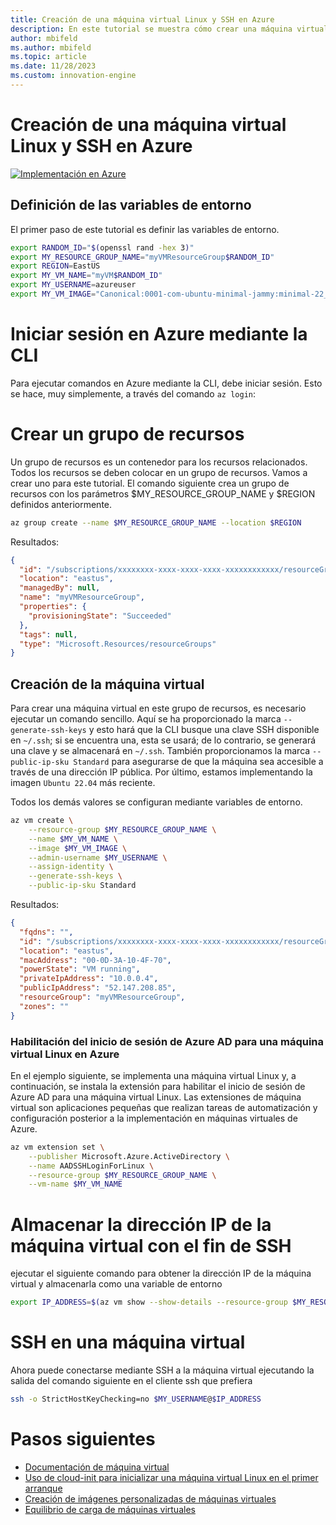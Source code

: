 ```yaml
---
title: Creación de una máquina virtual Linux y SSH en Azure
description: En este tutorial se muestra cómo crear una máquina virtual Linux y SSH en Azure.
author: mbifeld
ms.author: mbifeld
ms.topic: article
ms.date: 11/28/2023
ms.custom: innovation-engine
---
```


# Creación de una máquina virtual Linux y SSH en Azure

[![Implementación en Azure](https://aka.ms/deploytoazurebutton)](https://portal.azure.com/#view/Microsoft_Azure_CloudNative/SubscriptionSelectionPage.ReactView/tutorialKey/CreateLinuxVMAndSSH)


## Definición de las variables de entorno

El primer paso de este tutorial es definir las variables de entorno.

```bash
export RANDOM_ID="$(openssl rand -hex 3)"
export MY_RESOURCE_GROUP_NAME="myVMResourceGroup$RANDOM_ID"
export REGION=EastUS
export MY_VM_NAME="myVM$RANDOM_ID"
export MY_USERNAME=azureuser
export MY_VM_IMAGE="Canonical:0001-com-ubuntu-minimal-jammy:minimal-22_04-lts-gen2:latest"
```

# Iniciar sesión en Azure mediante la CLI

Para ejecutar comandos en Azure mediante la CLI, debe iniciar sesión. Esto se hace, muy simplemente, a través del comando `az login`:

# Crear un grupo de recursos

Un grupo de recursos es un contenedor para los recursos relacionados. Todos los recursos se deben colocar en un grupo de recursos. Vamos a crear uno para este tutorial. El comando siguiente crea un grupo de recursos con los parámetros $MY_RESOURCE_GROUP_NAME y $REGION definidos anteriormente.

```bash
az group create --name $MY_RESOURCE_GROUP_NAME --location $REGION
```

Resultados:

<!-- expected_similarity=0.3 -->
```json   
{
  "id": "/subscriptions/xxxxxxxx-xxxx-xxxx-xxxx-xxxxxxxxxxxx/resourceGroups/myVMResourceGroup",
  "location": "eastus",
  "managedBy": null,
  "name": "myVMResourceGroup",
  "properties": {
    "provisioningState": "Succeeded"
  },
  "tags": null,
  "type": "Microsoft.Resources/resourceGroups"
}
```

## Creación de la máquina virtual

Para crear una máquina virtual en este grupo de recursos, es necesario ejecutar un comando sencillo. Aquí se ha proporcionado la marca `--generate-ssh-keys` y esto hará que la CLI busque una clave SSH disponible en `~/.ssh`; si se encuentra una, esta se usará; de lo contrario, se generará una clave y se almacenará en `~/.ssh`. También proporcionamos la marca `--public-ip-sku Standard` para asegurarse de que la máquina sea accesible a través de una dirección IP pública. Por último, estamos implementando la imagen `Ubuntu 22.04` más reciente. 

Todos los demás valores se configuran mediante variables de entorno.

```bash
az vm create \
    --resource-group $MY_RESOURCE_GROUP_NAME \
    --name $MY_VM_NAME \
    --image $MY_VM_IMAGE \
    --admin-username $MY_USERNAME \
    --assign-identity \
    --generate-ssh-keys \
    --public-ip-sku Standard
```

Resultados:

<!-- expected_similarity=0.3 -->
```json
{
  "fqdns": "",
  "id": "/subscriptions/xxxxxxxx-xxxx-xxxx-xxxx-xxxxxxxxxxxx/resourceGroups/myVMResourceGroup/providers/Microsoft.Compute/virtualMachines/myVM",
  "location": "eastus",
  "macAddress": "00-0D-3A-10-4F-70",
  "powerState": "VM running",
  "privateIpAddress": "10.0.0.4",
  "publicIpAddress": "52.147.208.85",
  "resourceGroup": "myVMResourceGroup",
  "zones": ""
}
```

### Habilitación del inicio de sesión de Azure AD para una máquina virtual Linux en Azure

En el ejemplo siguiente, se implementa una máquina virtual Linux y, a continuación, se instala la extensión para habilitar el inicio de sesión de Azure AD para una máquina virtual Linux. Las extensiones de máquina virtual son aplicaciones pequeñas que realizan tareas de automatización y configuración posterior a la implementación en máquinas virtuales de Azure.

```bash
az vm extension set \
    --publisher Microsoft.Azure.ActiveDirectory \
    --name AADSSHLoginForLinux \
    --resource-group $MY_RESOURCE_GROUP_NAME \
    --vm-name $MY_VM_NAME
```

# Almacenar la dirección IP de la máquina virtual con el fin de SSH
ejecutar el siguiente comando para obtener la dirección IP de la máquina virtual y almacenarla como una variable de entorno

```bash
export IP_ADDRESS=$(az vm show --show-details --resource-group $MY_RESOURCE_GROUP_NAME --name $MY_VM_NAME --query publicIps --output tsv)
```

# SSH en una máquina virtual

<!--## Export the SSH configuration for use with SSH clients that support OpenSSH & SSH into the VM.
Login to Azure Linux VMs with Azure AD supports exporting the OpenSSH certificate and configuration. That means you can use any SSH clients that support OpenSSH-based certificates to sign in through Azure AD. The following example exports the configuration for all IP addresses assigned to the VM:-->

<!--
```bash
yes | az ssh config --file ~/.ssh/config --name $MY_VM_NAME --resource-group $MY_RESOURCE_GROUP_NAME
```
-->

Ahora puede conectarse mediante SSH a la máquina virtual ejecutando la salida del comando siguiente en el cliente ssh que prefiera

```bash
ssh -o StrictHostKeyChecking=no $MY_USERNAME@$IP_ADDRESS
```

# Pasos siguientes

* [Documentación de máquina virtual](https://learn.microsoft.com/azure/virtual-machines/)
* [Uso de cloud-init para inicializar una máquina virtual Linux en el primer arranque](https://learn.microsoft.com/azure/virtual-machines/linux/tutorial-automate-vm-deployment)
* [Creación de imágenes personalizadas de máquinas virtuales](https://learn.microsoft.com/azure/virtual-machines/linux/tutorial-custom-images)
* [Equilibrio de carga de máquinas virtuales](https://learn.microsoft.com/azure/load-balancer/quickstart-load-balancer-standard-public-cli)
